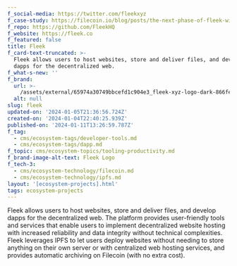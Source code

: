 ```yaml
---
f_social-media: https://twitter.com/fleekxyz
f_case-study: https://filecoin.io/blog/posts/the-next-phase-of-fleek-with-filecoin/
f_repo: https://github.com/FleekHQ
f_website: https://fleek.co
f_featured: false
title: Fleek
f_card-text-truncated: >-
  Fleek ​​allows users to host websites, store and deliver files, and develop
  dapps for the decentralized web.
f_what-s-new: ''
f_brand:
  url: >-
    /assets/external/65974a30749bbcefd1c904e3_fleek-xyz-logo-dark-866fe3a5fd4b25673eebd25c841bfe30.png
  alt: null
slug: fleek
updated-on: '2024-01-05T21:36:56.724Z'
created-on: '2024-01-04T22:40:25.939Z'
published-on: '2024-01-11T13:26:59.787Z'
f_tag:
  - cms/ecosystem-tags/developer-tools.md
  - cms/ecosystem-tags/dapp.md
f_topic: cms/ecosystem-topics/tooling-productivity.md
f_brand-image-alt-text: Fleek Logo
f_tech-3:
  - cms/ecosystem-technology/filecoin.md
  - cms/ecosystem-technology/ipfs.md
layout: '[ecosystem-projects].html'
tags: ecosystem-projects
---
```


Fleek ​​allows users to host websites, store and deliver files, and develop dapps for the decentralized web. The platform provides user-friendly tools and services that enable users to implement decentralized website hosting with increased reliability and data integrity without technical complexities. Fleek leverages IPFS to let users deploy websites without needing to store anything on their own server or with centralized web hosting services, and provides automatic archiving on Filecoin (with no extra cost).
